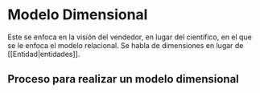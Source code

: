 # Modelo Dimensional
Este se enfoca en la visión del vendedor, en lugar del científico, en el que se le enfoca el modelo relacional. Se habla de dimensiones en lugar de [[Entidad|entidades]].

## Proceso para realizar un modelo dimensional

